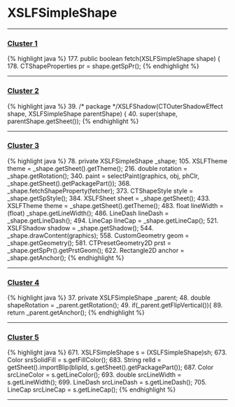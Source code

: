 # XSLFSimpleShape

***

### [Cluster 1](./1)
{% highlight java %}
177. public boolean fetch(XSLFSimpleShape shape) {
178.     CTShapeProperties pr = shape.getSpPr();
{% endhighlight %}

***

### [Cluster 2](./2)
{% highlight java %}
39. /* package */XSLFShadow(CTOuterShadowEffect shape, XSLFSimpleShape parentShape) {
40.     super(shape, parentShape.getSheet());
{% endhighlight %}

***

### [Cluster 3](./3)
{% highlight java %}
78. private XSLFSimpleShape _shape;
105.     XSLFTheme theme = _shape.getSheet().getTheme();
216.         double rotation = _shape.getRotation();
340.         paint = selectPaint(graphics, obj, phClr, _shape.getSheet().getPackagePart());
368.     _shape.fetchShapeProperty(fetcher);
373.         CTShapeStyle style = _shape.getSpStyle();
384.             XSLFSheet sheet = _shape.getSheet();
433.                 XSLFTheme theme = _shape.getSheet().getTheme();
483.     float lineWidth = (float) _shape.getLineWidth();
486.     LineDash lineDash = _shape.getLineDash();
494.     LineCap lineCap = _shape.getLineCap();
521.     XSLFShadow shadow = _shape.getShadow();
544.     _shape.drawContent(graphics);
558.     CustomGeometry geom = _shape.getGeometry();
581.                 CTPresetGeometry2D prst = _shape.getSpPr().getPrstGeom();
622.     Rectangle2D anchor = _shape.getAnchor();
{% endhighlight %}

***

### [Cluster 4](./4)
{% highlight java %}
37. private XSLFSimpleShape _parent;
48.     double shapeRotation = _parent.getRotation();
49.     if(_parent.getFlipVertical()){
89.     return _parent.getAnchor();
{% endhighlight %}

***

### [Cluster 5](./5)
{% highlight java %}
671. XSLFSimpleShape s = (XSLFSimpleShape)sh;
673. Color srsSolidFill = s.getFillColor();
683.     String relId = getSheet().importBlip(blipId, s.getSheet().getPackagePart());
687. Color srcLineColor = s.getLineColor();
693. double srcLineWidth = s.getLineWidth();
699. LineDash srcLineDash = s.getLineDash();
705. LineCap srcLineCap = s.getLineCap();
{% endhighlight %}

***

